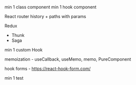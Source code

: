 min 1 class component
min 1 hook component

React router history + paths with params

Redux
 - Thunk
 - Saga

min 1 custom Hook

memoization - useCallback, useMemo, memo, PureComponent

hook forms - https://react-hook-form.com/

min 1 test